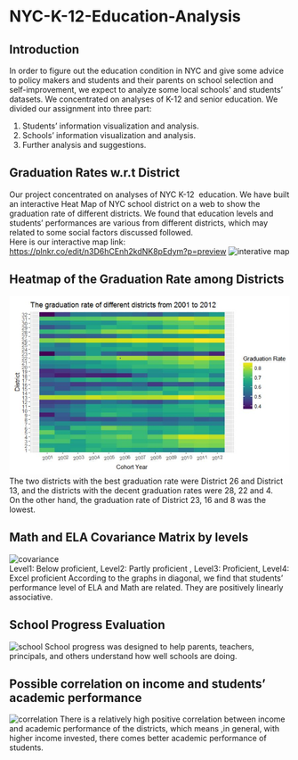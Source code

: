 # NYC-K-12-Education-Analysis
## Introduction
In order to figure out the education condition in NYC and give some advice to policy makers and students and their parents on school selection and self-improvement, we expect to analyze some local schools’ and students’ datasets.
We concentrated on analyses of K-12 and senior education. We divided our assignment into three part:  
1) Students’ information visualization and analysis.   
2) Schools’ information visualization and analysis.   
3) Further analysis and suggestions.   
## Graduation Rates w.r.t District
Our project concentrated on analyses of NYC K-12  education. We have built an interactive Heat Map of NYC school district on a web to show the graduation rate of different districts. We found that education levels and students’ performances are various from different districts, which may related to some social factors discussed followed.  
Here is our interactive map link: https://plnkr.co/edit/n3D6hCEnh2kdNK8pEdym?p=preview
![interative map]()
## Heatmap of the Graduation Rate among Districts
![heatmap](g1.JPG)
The two districts with the best graduation rate were District 26 and District 13, and the districts with the decent graduation rates were 28, 22 and 4.   
On the other hand, the graduation rate of District 23, 16 and 8 was the lowest.
## Math and ELA Covariance Matrix by levels
![covariance]()  
Level1: Below proficient, Level2: Partly proficient , Level3: Proficient, Level4: Excel proficient
According to the graphs in diagonal, we find that students’ performance level of ELA and Math are related. They are positively linearly associative.
## School Progress Evaluation
![school]()
School progress was designed to help parents, teachers, principals, and others understand how well schools are doing.
## Possible correlation on income and students’ academic performance
![correlation]()
There is a relatively high positive correlation between income and academic performance of the districts, which means ,in general, with higher income invested, there comes better academic performance of students.




